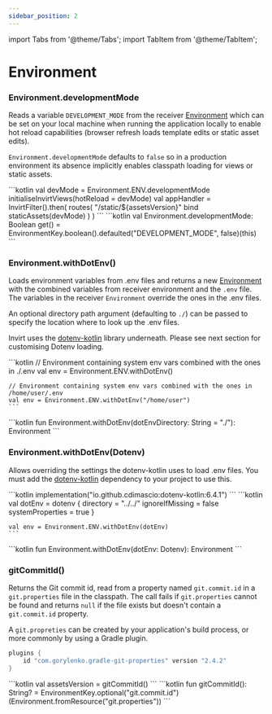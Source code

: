 ```yaml
---
sidebar_position: 2
---
```


import Tabs from '@theme/Tabs';
import TabItem from '@theme/TabItem';

# Environment

### Environment.developmentMode
Reads a variable `DEVELOPMENT_MODE` from the receiver [Environment](https://www.http4k.org/api/http4k-config/org.http4k.config/-environment/index.html) which can be
set on your local machine when running the application locally to enable hot reload capabilities
(browser refresh loads template edits or static asset edits).

`Environment.developmentMode` defaults to `false` so in a production environment its absence implicitly
enables classpath loading for views or static assets.

<Tabs>
  <TabItem value="example" label="Example" default>
    ```kotlin
    val devMode = Environment.ENV.developmentMode
    initialiseInvirtViews(hotReload = devMode)
    val appHandler = InvirtFilter().then(
        routes(
            "/static/${assetsVersion}" bind staticAssets(devMode)
        )
    )
    ```
  </TabItem>
  <TabItem value="declaration" label="Declaration">
    ```kotlin
    val Environment.developmentMode: Boolean get() = EnvironmentKey.boolean().defaulted("DEVELOPMENT_MODE", false)(this)
    ```
  </TabItem>
</Tabs>


### Environment.withDotEnv()
Loads environment variables from .env files and returns a new [Environment](https://www.http4k.org/api/http4k-config/org.http4k.config/-environment/index.html)
with the combined variables from receiver environment and the `.env` file. The variables in the receiver `Environment`
override the ones in the .env files.

An optional directory path argument (defaulting to `./`)  can be passed to specify the location where to look up
the .env files.

Invirt uses the [dotenv-kotlin](https://github.com/cdimascio/dotenv-kotlin) library underneath. Please see
next section for customising Dotenv loading.

<Tabs>
  <TabItem value="example" label="Example" default>
    ```kotlin
    // Environment containing system env vars combined with the ones in ./.env
    val env = Environment.ENV.withDotEnv()

    // Environment containing system env vars combined with the ones in /home/user/.env
    val env = Environment.ENV.withDotEnv("/home/user")
    ```
  </TabItem>
  <TabItem value="declaration" label="Declaration">
    ```kotlin
    fun Environment.withDotEnv(dotEnvDirectory: String = "./"): Environment
    ```
  </TabItem>
</Tabs>

### Environment.withDotEnv(Dotenv)
Allows overriding the settings the dotenv-kotlin uses to load .env files. You must add the [dotenv-kotlin](https://github.com/cdimascio/dotenv-kotlin)
dependency to your project to use this.

<Tabs>
  <TabItem value="example" label="Example" default>
    ```kotlin
    implementation("io.github.cdimascio:dotenv-kotlin:6.4.1")
    ```
    ```kotlin
    val dotEnv = dotenv {
        directory = "../../"
        ignoreIfMissing = false
        systemProperties = true
    }

    val env = Environment.ENV.withDotEnv(dotEnv)
    ```
  </TabItem>
  <TabItem value="declaration" label="Declaration">
    ```kotlin
    fun Environment.withDotEnv(dotEnv: Dotenv): Environment
    ```
  </TabItem>
</Tabs>

### gitCommitId()
Returns the Git commit id, read from a property named `git.commit.id` in a `git.properties` file in the classpath.
The call fails if `git.properties` cannot be found and returns `null` if the file exists but doesn't contain
a `git.commit.id` property.

A `git.propreties` can be created by your application's build process, or more commonly by using a Gradle plugin.

```kotlin
plugins {
    id "com.gorylenko.gradle-git-properties" version "2.4.2"
}
```

<Tabs>
  <TabItem value="example" label="Example" default>
    ```kotlin
    val assetsVersion = gitCommitId()
    ```
  </TabItem>
  <TabItem value="declaration" label="Declaration">
    ```kotlin
    fun gitCommitId(): String? = EnvironmentKey.optional("git.commit.id")(Environment.fromResource("git.properties"))
    ```
  </TabItem>
</Tabs>
